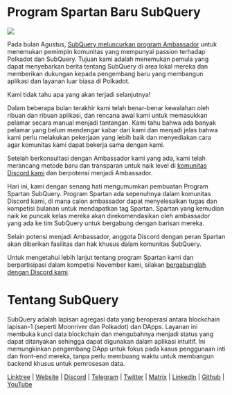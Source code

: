 # Program Spartan Baru SubQuery

![](https://miro.medium.com/max/1400/1*k5cScGKMiC45i_N-em3x0Q.png)

Pada bulan Agustus, [SubQuery meluncurkan program Ambassador](https://subquery.medium.com/introducing-the-subquery-ambassador-program-aa82613ab804) untuk menemukan pemimpin komunitas yang mempunyai passion terhadap Polkadot dan SubQuery. Tujuan kami adalah menemukan pemula yang dapat menyebarkan berita tentang SubQuery di area lokal mereka dan memberikan dukungan kepada pengembang baru yang membangun aplikasi dan layanan luar biasa di Polkadot.

Kami tidak tahu apa yang akan terjadi selanjutnya!

Dalam beberapa bulan terakhir kami telah benar-benar kewalahan oleh ribuan dan ribuan aplikasi, dan rencana awal kami untuk memasukkan pelamar secara manual menjadi tantangan. Kami tahu bahwa ada banyak pelamar yang belum mendengar kabar dari kami dan menjadi jelas bahwa kami perlu melakukan pekerjaan yang lebih baik dan menyediakan cara agar komunitas kami dapat bekerja sama dengan kami.

Setelah berkonsultasi dengan Ambassador kami yang ada, kami telah merancang metode baru dan transparan untuk naik level di [komunitas Discord kami](https://discord.com/invite/subquery) dan berpotensi menjadi Ambassador.

Hari ini, kami dengan senang hati mengumumkan pembuatan Program Spartan SubQuery. Program Spartan ada sepenuhnya dalam komunitas Discord kami, di mana calon ambassador dapat menyelesaikan tugas dan kompetisi bulanan untuk mendapatkan tag Spartan. Spartan yang kemudian naik ke puncak kelas mereka akan direkomendasikan oleh ambassador yang ada ke tim SubQuery untuk bergabung dengan barisan mereka.

Selain potensi menjadi Ambassador, anggota Discord dengan peran Spartan akan diberikan fasilitas dan hak khusus dalam komunitas SubQuery.

Untuk mengetahui lebih lanjut tentang program Spartan kami dan berpartisipasi dalam kompetisi November kami, silakan [bergabunglah dengan Discord kami](https://discord.com/invite/subquery).

# Tentang SubQuery

SubQuery adalah lapisan agregasi data yang beroperasi antara blockchain lapisan-1 (seperti Moonriver dan Polkadot) dan DApps. Layanan ini membuka kunci data blockchain dan mengubahnya menjadi status yang dapat ditanyakan sehingga dapat digunakan dalam aplikasi intuitif. Ini memungkinkan pengembang DApp untuk fokus pada kasus penggunaan inti dan front-end mereka, tanpa perlu membuang waktu untuk membangun backend khusus untuk pemrosesan data.

​​[Linktree](https://linktr.ee/subquerynetwork) | [Website](https://subquery.network/) | [Discord](https://discord.com/invite/78zg8aBSMG) | [Telegram](https://t.me/subquerynetwork) | [Twitter](https://twitter.com/subquerynetwork) | [Matrix](https://matrix.to/#/#subquery:matrix.org) | [LinkedIn](https://www.linkedin.com/company/subquery) | [Github](https://github.com/subquery/subql) | [YouTube](https://www.youtube.com/channel/UCi1a6NUUjegcLHDFLr7CqLw)
